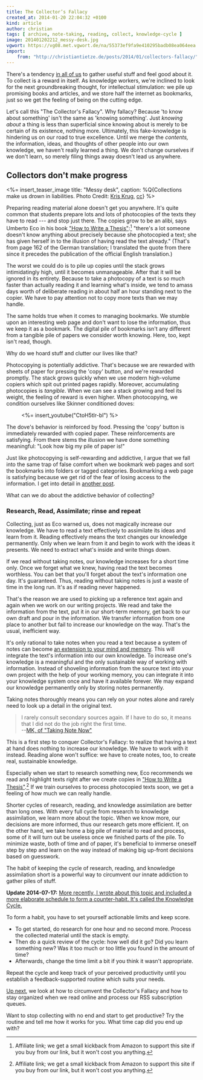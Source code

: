 ```yaml
---
title: The Collector’s Fallacy
created_at: 2014-01-20 22:04:32 +0100
kind: article
author: christian
tags: [ archive, note-taking, reading, collect, knowledge-cycle ]
image: 201401202212_messy-desk.jpg
vgwort: https://vg08.met.vgwort.de/na/55373ef9fa9e410295badb08ea064eea
import:
    from: "http://christiantietze.de/posts/2014/01/collectors-fallacy/"
---
```


There's a tendency [in all of us](/posts/collectors-fallacy-confession/) to gather useful stuff and feel good about it.  To collect is a reward in itself.  As knowledge workers, we're inclined to look for the next groundbreaking thought, for intellectual stimulation:  we pile up promising books and articles, and we store half the internet as bookmarks, just so we get the feeling of being on the cutting edge.

Let's call this "The Collector's Fallacy".  Why fallacy?  Because 'to know about something' isn't the same as 'knowing something'.  Just _knowing about_ a thing is less than superficial since knowing about is merely to be certain of its existence, nothing more.  Ultimately, this fake-knowledge is hindering us on our road to true excellence.  Until we merge the _contents,_ the information, ideas, and thoughts of other people into our own knowledge, we haven't really learned a thing.  We don't change ourselves if we don't learn, so merely filing things away doesn't lead us anywhere.

## Collectors don't make progress

<%= insert_teaser_image title: "Messy desk", caption: %Q{Collections make us drown in liabilities. Photo Credit: <a href="http://www.flickr.com/photos/kk/18768224/">Kris Krug</a>, <a href="http://creativecommons.org/licenses/by-sa/2.0/">cc</a>} %>

Preparing reading material alone doesn't get you anywhere.  It's quite common that students prepare lots and lots of photocopies of the texts they have to read --- and stop just there.  The copies grow to be an alibi, says Umberto Eco in his book ["How to Write a Thesis"][htwat]:[^aff]  "there's a lot someone doesn't know anything about precisely because she photocopied a text;  she has given herself in to the illusion of having read the text already." (That's from page 162 of the German translation; I translated the quote from there since it precedes the publication of the official English translation.)

The worst we could do is to pile up copies until the stack grows intimidatingly high, until it becomes unmanageable.  After that it will be ignored in its entirety.  Because to take a photocopy of a text is so much faster than actually reading it and learning what's inside, we tend to amass days worth of deliberate reading in about half an hour standing next to the copier.  We have to pay attention not to copy more texts than we may handle.

The same holds true when it comes to managing bookmarks.  We stumble upon an interesting web page and don't want to lose the information, thus we keep it as a bookmark.  The digital pile of bookmarks isn't any different from a tangible pile of papers we consider worth knowing.  Here, too, kept isn't read, though.

Why do we hoard stuff and clutter our lives like that?

Photocopying is potentially addictive.  That's because we are rewarded with sheets of paper for pressing the 'copy' button, and we're rewarded promptly.   The stack grows quickly when we use modern high-volume copiers which spit out printed pages rapidly.  Moreover, accumulating photocopies is _tangible_.  When we can see a stack growing and feel its weight, the feeling of reward is even higher.  When photocopying, we condition ourselves like Skinner conditioned doves:

<figure>
    <%= insert_youtube("CtoH5tlr-bI") %>
</figure>

The dove's behavior is reinforced by food.  Pressing the 'copy' button is immediately rewarded with copied paper.  These reinforcements are satisfying.  From there stems the illusion we have done something meaningful:  "Look how big my pile of paper is!"

Just like photocopying is self-rewarding and addictive, I argue that we fall into the same trap of false comfort when we bookmark web pages and sort the bookmarks into folders or tagged categories.  Bookmarking a web page is satisfying because we get rid of the fear of losing access to the information.  I get into detail in [another post][colrss].

What can we do about the addictive behavior of collecting?

[colrss]: /posts/reading-web-rss-note-taking

### Research, Read, Assimilate;  rinse and repeat

Collecting, just as Eco warned us, does not magically increase our knowledge.  We have to read a text effectively to assimilate its ideas and learn from it.  Reading effectively means the text changes our knowledge permanently.  Only when we learn from it and begin to work with the ideas it presents.  We need to extract what's inside and write things down.

If we read without taking notes, our knowledge increases for a short time only.  Once we forget what we knew, having read the text becomes worthless.  You can bet that you'll forget about the text's information one day.  It's guaranteed.  Thus, reading without taking notes is just a waste of time in the long run.  It's as if reading never happened.

That's the reason we are used to picking up a reference text again and again when we work on our writing projects.  We read and take the information from the text, put it in our short-term memory, get back to our own draft and pour in the information.  We transfer information from one place to another but fail to increase our knowledge on the way.  That's the usual, inefficient way.

It's only rational to take notes when you read a text because a system of notes can become [an extension to your mind and memory][extend].  This will integrate the text's information into our own knowledge.  To increase one's knowledge is a meaningful and the only sustainable way of working with information.  Instead of shoveling information from the source text into your own project with the help of your working memory, you can integrate it into your knowledge system once and have it available forever.  We may expand our knowledge permanently only by storing notes permanently.

Taking notes thoroughly means you can rely on your notes alone and rarely need to look up a detail in the original text.

> I rarely consult secondary sources again. If I have to do so, it means that
> I did not do the job right the first time.  
> --[MK, of "Taking Note Now"][mk]

This is a first step to conquer Collector's Fallacy:  to realize that having a text at hand does nothing to increase our knowledge.  We have to work with it instead.  Reading alone won't suffice:  we have to create notes, too, to create real, sustainable knowledge.

Especially when we start to research something new, Eco recommends we read and highlight texts right after we create copies in ["How to Write a Thesis"][htwat].[^aff]  If we train ourselves to process photocopied texts soon, we get a feeling of how much we can really handle.

Shorter cycles of research, reading, and knowledge assimilation are better than long ones.  With every full cycle from research to knowledge assimilation, we learn more about the topic.  When we know more, our decisions are more informed, thus our research gets more efficient.  If, on the other hand, we take home a big pile of material to read and process, some of it will turn out be useless once we finished parts of the pile.  To minimize waste, both of time and of paper, it's beneficial to immerse oneself step by step and learn on the way instead of making big up-front decisions based on guesswork.

The habit of keeping the cycle of research, reading, and knowledge assimilation short is a powerful way to circumvent our innate addiction to gather piles of stuff.

**Update 2014-07-17:** <ins title="added 2014-07-17 17:07:00 +0200">More recently, I wrote about this topic and included a more elaborate schedule to form a counter-habit. It's called <a href="/posts/knowledge-cycle-efficiently-organize-writing-projects/">the Knowledge Cycle</a>.</ins>

To form a habit, you have to set yourself actionable limits and keep score.

* To get started,  do research for one hour and no second more.  Process the collected material until the stack is empty.
* Then do a quick review of the cycle:  how well did it go?  Did you learn something new?  Was it too much or too little you found in the amount of time?
* Afterwards, change the time limit a bit if you think it wasn't appropriate.

Repeat the cycle and keep track of your perceived productivity until you establish a feedback-supported routine which suits your needs.

[Up next][colrss], we look at how to circumvent the Collector's Fallacy and how to stay organized when we read online and process our RSS subscription queues.

Want to stop collecting with no end and start to get productive?  Try the routine and tell me how it works for you.  What time cap did you end up with?

[mk]: http://takingnotenow.blogspot.com/2013/11/devonthink-reconsidered.html
[extend]: /posts/extend-your-mind-and-memory-with-a-zettelkasten/

[htwat]: https://www.amazon.com/How-Write-Thesis-MIT-Press/dp/0262527138/ref=as_li_ss_tl?ie=UTF8&linkCode=ll1&tag=ctzettelkasten-20&linkId=74f6517a8c4df9f357cf9781972b7fb1&language=en_US

[^aff]: Affiliate link; we get a small kickback from Amazon to support this site if you buy from our link, but it won't cost you anything.

